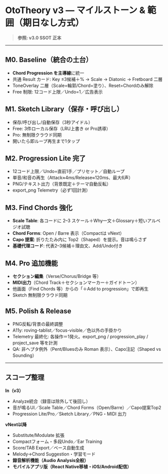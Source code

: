 # OtoTheory v3 — マイルストーン & 範囲（期日なし方式）

> **参照: v3.0 SSOT 正本**

---

## M0. Baseline（統合の土台）
- **Chord Progression を主導線**に統一
- 共通 Result カード: Key ≤3候補＋% → Scale → Diatonic → Fretboard 二層
- ToneOverlay 二層（Scale=輪郭/Chord=塗り）、Reset=Chordのみ解除
- Free 制限: 12コード上限／Undo=1／広告表示

## M1. Sketch Library（保存・呼び出し）
- 保存/呼び出し/自動保存（3秒アイドル）
- Free: 3件ローカル保存（LRU上書き or Pro誘導）
- Pro: 無制限クラウド同期
- 開いたら即ループ再生まで1タップ

## M2. Progression Lite 完了
- 12コード上限／Undo=直前1手／プリセット／自動ループ
- 単音/和音の再生（Attack≈4ms/Release≈120ms、最大6声）
- PNG/テキスト出力（背景既定＋テーマ自動反転）
- export_png Telemetry（必ず1回計測）

## M3. Find Chords 強化
- **Scale Table**: 各コードに 2–3 スケール＋Why一文＋Glossary＋短いアルペジオ試聴
- **Chord Forms**: Open / Barre 表示（Compactは vNext）
- **Capo 提案**: 折りたたみ内に Top2（Shaped）を提示。音は鳴らさず
- **基礎代理コード**: 代表2–3候補＋理由文、Add/Undo付き

## M4. Pro 追加機能
- **セクション編集**（Verse/Chorus/Bridge 等）
- **MIDI出力**（Chord Track＋セクションマーカー＋ガイドトーン）
- 他画面（Find Chords 等）からの「＋Add to progression」で即再生
- Sketch 無制限クラウド同期

## M5. Polish & Release
- PNG反転/背景の最終調整
- A11y: roving-tablist／focus-visible／色以外の手掛かり
- Telemetry 最終化: 各操作＝1発火。export_png / progression_play / project_save 等を計測
- QA: 非ヘプタ例外（Pent/Bluesのみ Roman 表示）、Capo注記（Shaped vs Sounding）

---

## スコープ整理

**In（v3）**
- Analyze統合（録音は除外して後回し）
- 音が鳴るUI／Scale Table／Chord Forms（Open/Barre）／Capo提案Top2
- Progression Lite/Pro／Sketch Library／PNG・MIDI 出力

**vNext以降**
- Substitute/Modulate 拡張
- Compactフォーム・多段Undo／Ear Training
- Score/TAB Export／ベース自動生成
- Melody→Chord Suggestion・学習モード
- **録音解析機能（Audio Analysis全般）**
- **モバイルアプリ版（React Native移植・iOS/Android配信）**

